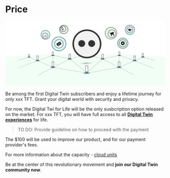 # Price

![](img/Price.png)


Be among the first Digital Twin subscribers and enjoy a lifetime journey for only xxx TFT. Grant your digital world with security and privacy. 

For now, the Digital Twi for Life will be the only susbcription option released on the market. For xxx TFT, you will have full access to all **[Digital Twin experiences](experiences)** for life. 

> TO DO: Provide guideline on how to proceed with the payment


The $100 will be used to improve our product, and for our payment provider's fees. 

For more information about the capacity - [cloud units](threefold:cloud_units)

Be at the center of this revolutionary movement and **join our Digital Twin community now**. 